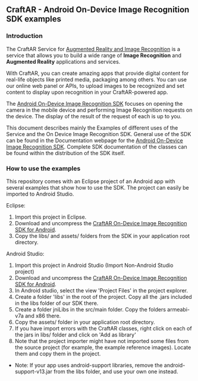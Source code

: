 ## CraftAR - Android On-Device Image Recognition SDK examples

### Introduction

The CraftAR Service for [Augmented Reality and Image Recognition](http://catchoom.com/product/craftar/augmented-reality-and-image-recognition/) is a  service that allows you to build a wide range of __Image Recognition__ and __Augmented Reality__ applications
and services.

With CraftAR, you can create amazing apps that provide digital content
for real-life objects like printed media, packaging among others. You
can use our online web panel or APIs, to upload images to be recognized and set
content to display upon recognition in your CraftAR-powered app.

The [Android On-Device Image Recognition SDK](http://catchoom.com/documentation/on-device-image-recognition-sdk/android-on-device-image-recognition-sdk/) focuses on opening the camera in the mobile device and performing
Image Recognition requests on the device. The display of the result of the request
of each is up to you.

This document describes mainly the Examples of different uses of the Service and the On Device Image Recognition SDK.
General use of the SDK can be found in the Documentation webpage for the [Android On-Device Image Recognition SDK](http://catchoom.com/documentation/on-device-image-recognition-sdk/android-on-device-image-recognition-sdk/). Complete SDK documentation of the classes can be found within the distribution of the SDK itself.

### How to use the examples

This repository comes with an Eclipse project of an Android app with several
examples that show how to use the SDK. The project can easily be imported to Android Studio.

Eclipse:
 1. Import this project in Eclipse.
 2. Download and uncompress the [CraftAR On-Device Image Recognition SDK for Android](http://catchoom.com/product/craftar/augmented-reality-and-image-recognition-sdk/#download-mobile-sdk).
 3. Copy the libs/ and assets/ folders from the SDK in your application root directory.

Android Studio:
 1. Import this project in Android Studio (Import Non-Android Studio project)
 2. Download and uncompress the [CraftAR On-Device Image Recognition SDK for Android](http://catchoom.com/product/craftar/augmented-reality-and-image-recognition-sdk/#download-mobile-sdk).
 3. In Android studio, select the view 'Project Files' in the project explorer.
 4. Create a folder 'libs' in the root of the project. Copy all the .jars included in the libs folder of our SDK there.
 5. Create a folder jniLibs in the src/main folder. Copy the folders armeabi-v7a and x86 there.
 6. Copy the assets/ folder in your application root directory.
 7. If you have import errors with the CraftAR classes, right click on each of the jars in libs/ folder and click on 'Add as library'
 8. Note that the project importer might have not imported some files from the source project (for example, the example reference images). Locate them and copy them in the project. 

* Note: If your app uses android-support libraries, remove the android-support-v13.jar from the libs folder, and use your own one instead.
